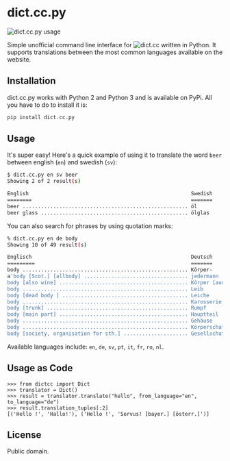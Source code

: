 dict.cc.py
=========

![dict.cc.py usage](https://i.imgur.com/83XCU53.gif)

Simple unofficial command line interface for ![dict.cc](https://www.dict.cc) written in Python. It supports translations between the most common languages available on the website.

Installation
------------

dict.cc.py works with Python 2 and Python 3 and is available on PyPi. All you have to do to install it is:

```bash
pip install dict.cc.py
```

Usage
-----

It's super easy! Here's a quick example of using it to translate the word `beer` between english (`en`) and swedish (`sv`):

```bash
$ dict.cc.py en sv beer
Showing 2 of 2 result(s)

English                                                     Swedish
========                                                    =======
beer ...................................................... öl
beer glass ................................................ ölglas
```

You can also search for phrases by using quotation marks:

```bash
% dict.cc.py en de body
Showing 10 of 49 result(s)

Englisch                                                    Deutsch
=========                                                   =======
body ...................................................... Körper-
a'body [Scot.] [allbody] .................................. jedermann
body [also wine] .......................................... Körper [auch bei Wein]
body ...................................................... Leib
body [dead body ] ......................................... Leiche
body ...................................................... Karosserie
body [trunk] .............................................. Rumpf
body [main part] .......................................... Hauptteil
body ...................................................... Gehäuse
body ...................................................... Körperschaft
body [society, organisation for sth.] ..................... Gesellschaft [Organisation]

```

Available languages include: `en`, `de`, `sv`, `pt`, `it`, `fr`, `ro`, `nl`.

Usage as Code
------------

```
>>> from dictcc import Dict
>>> translator = Dict()
>>> result = translator.translate("hello", from_language="en", to_language="de")
>>> result.translation_tuples[:2]
[('Hello !', 'Hallo!'), ('Hello !', 'Servus! [bayer.] [österr.]')]
```

License
-------

Public domain.
